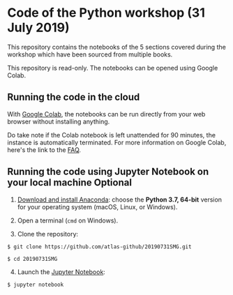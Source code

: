 # Code of the Python workshop (31 July 2019)
This repository contains the notebooks of the 5 sections covered during the workshop which have been sourced from multiple books. 

This repository is read-only. The notebooks can be opened using Google Colab. 

## Running the code in the cloud

With [Google Colab](https://colab.research.google.com/), the notebooks can be run directly from your web browser without installing anything. 

Do take note if the Colab notebook is left unattended for 90 minutes, the instance is automatically terminated. For more information on Google Colab, here's the link to the [FAQ](https://research.google.com/colaboratory/faq.html). 

## Running the code using Jupyter Notebook on your local machine **Optional**

1. [Download and install Anaconda](https://www.anaconda.com/distribution/#download-section): choose the **Python 3.7, 64-bit** version for your operating system (macOS, Linux, or Windows).

2. Open a terminal (```cmd``` on Windows).

3. Clone the repository:

```
$ git clone https://github.com/atlas-github/20190731SMG.git

$ cd 20190731SMG
```

4. Launch the [Jupyter Notebook](https://jupyter.org/install.html):

```
$ jupyter notebook
```
